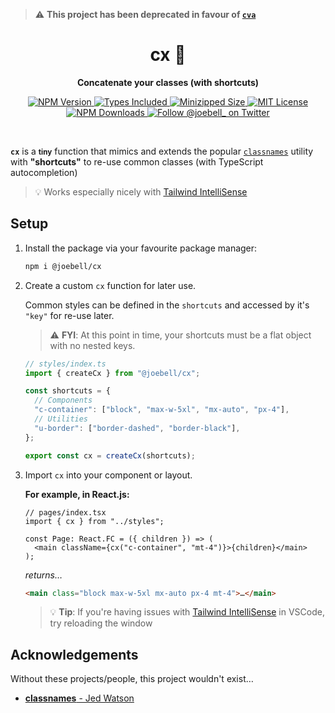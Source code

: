 > ⚠️ **This project has been deprecated in favour of [`cva`](https://github.com/joe-bell/cva)**

<h1 align="center">
  cx 🔗
</h1>

<p align="center">
  <strong>
    Concatenate your classes (with shortcuts)
  </strong>
</p>

<p align="center">
  <a href="https://www.npmjs.com/package/@joebell/cx">
    <img alt="NPM Version" src="https://badgen.net/npm/v/@joebell/cx" />
  </a>
  <a href="https://www.npmjs.com/package/@joebell/cx">
    <img alt="Types Included" src="https://badgen.net/npm/types/@joebell/cx" />
  </a>
  <a href="https://bundlephobia.com/result?p=@joebell/cx@0.1.0">
    <img alt="Minizipped Size" src="https://badgen.net/bundlephobia/minzip/@joebell/cx" />
  </a>
  <a href="https://github.com/joe-bell/cx/blob/main/LICENSE">
    <img alt="MIT License" src="https://badgen.net/github/license/joe-bell/cx" />
  </a>
  <a href="https://www.npmjs.com/package/@joebell/cx">
    <img alt="NPM Downloads" src="https://badgen.net/npm/dm/@joebell/cx" />
  </a>
  <a href="https://twitter.com/joebell_">
    <img alt="Follow @joebell_ on Twitter" src="https://img.shields.io/twitter/follow/joebell_.svg?style=social&label=Follow" />
  </a>
</p>

<br/>

**`cx`** is a <small><strong>tiny</strong></small> function that mimics and extends the popular [`classnames`][classnames] utility with **"shortcuts"** to re-use common classes (with TypeScript autocompletion)

> 💡 Works especially nicely with [Tailwind IntelliSense][tw]

## Setup

1. Install the package via your favourite package manager:

   ```sh
   npm i @joebell/cx
   ```

2. Create a custom `cx` function for later use.

   Common styles can be defined in the `shortcuts` and accessed by it's `"key"` for re-use later.

   > ⚠️ **FYI**: At this point in time, your shortcuts must be a flat object with no nested keys.

   ```ts
   // styles/index.ts
   import { createCx } from "@joebell/cx";

   const shortcuts = {
     // Components
     "c-container": ["block", "max-w-5xl", "mx-auto", "px-4"],
     // Utilities
     "u-border": ["border-dashed", "border-black"],
   };

   export const cx = createCx(shortcuts);
   ```

3. Import `cx` into your component or layout.

   **For example, in React.js:**

   ```tsx
   // pages/index.tsx
   import { cx } from "../styles";

   const Page: React.FC = ({ children }) => (
     <main className={cx("c-container", "mt-4")}>{children}</main>
   );
   ```

   _returns…_

   ```html
   <main class="block max-w-5xl mx-auto px-4 mt-4">…</main>
   ```

   > 💡 **Tip**: If you're having issues with [Tailwind IntelliSense][tw] in VSCode, try reloading the window

## Acknowledgements

Without these projects/people, this project wouldn't exist…

- [**classnames** - Jed Watson][classnames]

[classnames]: https://github.com/JedWatson/classnames
[tw]: https://github.com/tailwindlabs/tailwindcss-intellisense
